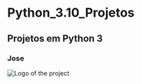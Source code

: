 # Python_3.10_Projetos
## Projetos em Python 3
### Jose 
![Logo of the project](https://files.tecnoblog.net/wp-content/uploads/2019/06/2fa.jpg)
